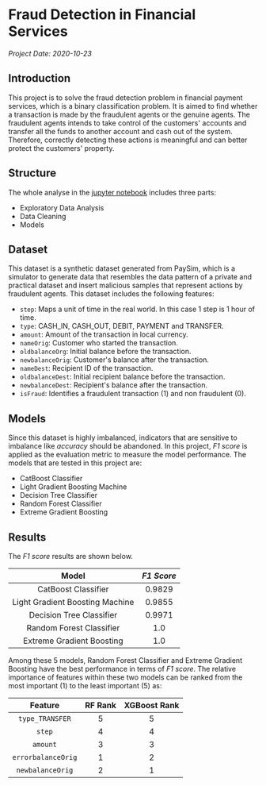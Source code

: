 # Fraud Detection in Financial Services

*Project Date: 2020-10-23*

## Introduction

This project is to solve the fraud detection problem in financial payment services, which is a binary classification problem. It is aimed to find whether a transaction is made by the fraudulent agents or the genuine agents. The fraudulent agents intends to take control of the customers' accounts and transfer all the funds to another account and cash out of the system. Therefore, correctly detecting these actions is meaningful and can better protect the customers' property.

## Structure

The whole analyse in the [jupyter notebook](./Fraud_Detection.ipynb) includes three parts:

- Exploratory Data Analysis
- Data Cleaning
- Models

## Dataset

This dataset is a synthetic dataset generated from PaySim, which is a simulator to generate data that resembles the data pattern of a private and practical dataset and insert malicious samples that represent actions by fraudulent agents. This dataset includes the following features:

- `step`: Maps a unit of time in the real world. In this case 1 step is 1 hour of time.
- `type`: CASH_IN, CASH_OUT, DEBIT, PAYMENT and TRANSFER.
- `amount`: Amount of the transaction in local currency.
- `nameOrig`: Customer who started the transaction.
- `oldbalanceOrg`: Initial balance before the transaction.
- `newbalanceOrig`: Customer's balance after the transaction.
- `nameDest`: Recipient ID of the transaction.
- `oldbalanceDest`: Initial recipient balance before the transaction.
- `newbalanceDest`: Recipient's balance after the transaction.
- `isFraud`: Identifies a fraudulent transaction (1) and non fraudulent (0).

## Models

Since this dataset is highly imbalanced, indicators that are sensitive to imbalance like *accuracy* should be abandoned. In this project, *F1 score* is applied as the evaluation metric to measure the model performance. The models that are tested in this project are:

- CatBoost Classifier
- Light Gradient Boosting Machine
- Decision Tree Classifier
- Random Forest Classifier
- Extreme Gradient Boosting

## Results

The *F1 score* results are shown below.

|Model|*F1 Score*|
|:---:|:------:|
|CatBoost Classifier|0.9829|
|Light Gradient Boosting Machine|0.9855|
|Decision Tree Classifier|0.9971|
|Random Forest Classifier|1.0|
|Extreme Gradient Boosting|1.0|

Among these 5 models, Random Forest Classifier and Extreme Gradient Boosting have the best performance in terms of *F1 score*. The relative importance of features within these two models can be ranked from the most important (1) to the least important (5) as:

|Feature|RF Rank|XGBoost Rank|
|:-----:|:-----:|:----------:|
|`type_TRANSFER`|5|5|
|`step`|4|4|
|`amount`|3|3|
|`errorbalanceOrig`|1|2|
|`newbalanceOrig`|2|1|
